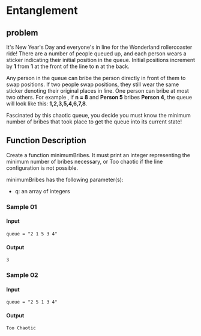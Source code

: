 # Entanglement

## problem

It's New Year's Day and everyone's in line for the Wonderland rollercoaster ride! There are a number of people queued up, and each person wears a sticker indicating their initial position in the queue. Initial positions increment by **1** from **1** at the front of the line to **n** at the back.

Any person in the queue can bribe the person directly in front of them to swap positions. If two people swap positions, they still wear the same sticker denoting their original places in line. One person can bribe at most two others. For example , if **n = 8** and **Person 5** bribes **Person 4**, the queue will look like this: **1,2,3,5,4,6,7,8**.

Fascinated by this chaotic queue, you decide you must know the minimum number of bribes that took place to get the queue into its current state!

## Function Description

Create a function minimumBribes. It must print an integer representing the minimum number of bribes necessary, or Too chaotic if the line configuration is not possible.

minimumBribes has the following parameter(s):

* q: an array of integers

### Sample 01

#### Input
```
queue = "2 1 5 3 4"
```

#### Output
```
3
```

### Sample 02

#### Input
```
queue = "2 5 1 3 4"
```

#### Output
```
Too Chaotic
```
